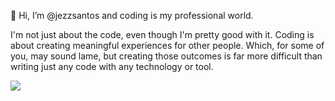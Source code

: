 👋 Hi, I’m @jezzsantos and coding is my professional world. 

I'm not just about the code, even though I'm pretty good with it. Coding is about creating meaningful experiences for other people. 
Which, for some of you, may sound lame, but creating those outcomes is far more difficult than writing just any code with any technology or tool.

[![](https://img.shields.io/static/v1?label=Sponsor&message=%E2%9D%A4&logo=GitHub&color=%23fe8e86)](https://github.com/sponsors/jezzsantos)
